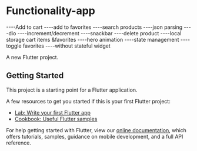 # Functionality-app

----Add to cart
----add to favorites
----search products
----json parsing
----dio
----increment/decrement 
----snackbar
----delete product
----local storage cart items &favorites
----hero animation
----state management
----toggle favorites
----without stateful widget


A new Flutter project.

## Getting Started

This project is a starting point for a Flutter application.

A few resources to get you started if this is your first Flutter project:

- [Lab: Write your first Flutter app](https://flutter.dev/docs/get-started/codelab)
- [Cookbook: Useful Flutter samples](https://flutter.dev/docs/cookbook)

For help getting started with Flutter, view our
[online documentation](https://flutter.dev/docs), which offers tutorials,
samples, guidance on mobile development, and a full API reference.
